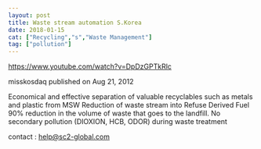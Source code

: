```yaml
---
layout: post
title: Waste stream automation S.Korea
date: 2018-01-15
cat: ["Recycling","s","Waste Management"]
tag: ["pollution"]
---
```


https://www.youtube.com/watch?v=DpDzGPTkRlc

misskosdaq published on Aug 21, 2012

Economical and effective separation of valuable recyclables such as metals and plastic from MSW
Reduction of waste stream into Refuse Derived Fuel
90% reduction in the volume of waste that goes to the landfill.
No secondary pollution (DIOXION, HCB, ODOR) during waste treatment

contact : help@sc2-global.com